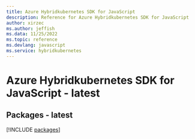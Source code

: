```yaml
---
title: Azure Hybridkubernetes SDK for JavaScript
description: Reference for Azure Hybridkubernetes SDK for JavaScript
author: xirzec
ms.author: jeffish
ms.data: 11/25/2022
ms.topic: reference
ms.devlang: javascript
ms.service: hybridkubernetes
---
```

# Azure Hybridkubernetes SDK for JavaScript - latest
## Packages - latest
[!INCLUDE [packages](hybridkubernetes-index.md)]